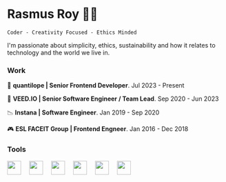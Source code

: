# Rasmus Roy 🧑‍💻

`Coder - Creativity Focused - Ethics Minded`

I'm passionate about simplicity, ethics, sustainability and how it relates to technology and the world we live in.

### Work
🔎 **quantilope | Senior Frontend Developer**. Jul 2023 - Present

🎥 **VEED.IO | Senior Software Engineer / Team Lead**.  Sep 2020 - Jun 2023

📉 **Instana | Software Engineer**.  Jan 2019 - Sep 2020

🎮 **ESL FACEIT Group | Frontend Engneer**.  Jan 2016 - Dec 2018

### Tools
<img align="left" width="32px" style="padding-right:16px;" src="https://cdn.jsdelivr.net/gh/devicons/devicon/icons/html5/html5-plain-wordmark.svg" />
<img align="left" width="32px" style="padding-right:16px;" src="https://cdn.jsdelivr.net/gh/devicons/devicon/icons/css3/css3-plain-wordmark.svg" />
<img align="left" width="32px" style="padding-right:16px;" src="https://cdn.jsdelivr.net/gh/devicons/devicon/icons/javascript/javascript-plain.svg" />
<img align="left" width="32px" style="padding-right:16px;" src="https://cdn.jsdelivr.net/gh/devicons/devicon/icons/git/git-plain.svg" />
<img align="left" width="32px" style="padding-right:16px;" src="https://cdn.jsdelivr.net/gh/devicons/devicon/icons/react/react-original-wordmark.svg" />
<img align="left" width="32px" style="padding-right:16px;" src="https://cdn.jsdelivr.net/gh/devicons/devicon/icons/typescript/typescript-plain.svg" />


